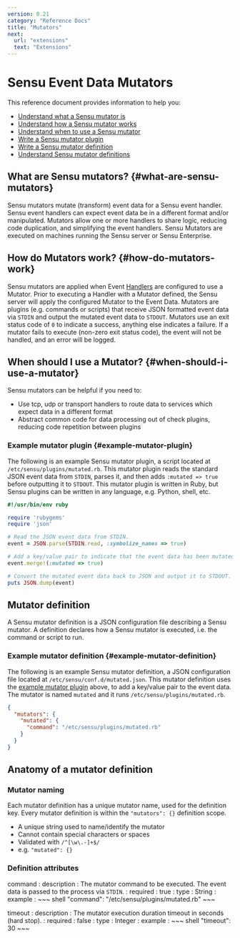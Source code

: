 ```yaml
---
version: 0.21
category: "Reference Docs"
title: "Mutators"
next:
  url: "extensions"
  text: "Extensions"
---
```


# Sensu Event Data Mutators

This reference document provides information to help you:

- [Understand what a Sensu mutator is](#what-are-sensu-mutators)
- [Understand how a Sensu mutator works](#how-do-mutators-work)
- [Understand when to use a Sensu mutator](#when-should-i-use-a-mutator)
- [Write a Sensu mutator plugin](#example-mutator-plugin)
- [Write a Sensu mutator definition](#example-mutator-definition)
- [Understand Sensu mutator definitions](#mutator-definition)

## What are Sensu mutators? {#what-are-sensu-mutators}

Sensu mutators mutate (transform) event data for a Sensu event handler. Sensu event handlers can expect event data be in a different format and/or manipulated. Mutators allow one or more handlers to share logic, reducing code duplication, and simplifying the event handlers. Sensu Mutators are executed on machines running the Sensu server or Sensu Enterprise.

## How do Mutators work? {#how-do-mutators-work}

Sensu mutators are applied when Event [Handlers](handlers) are configured to use a Mutator. Prior to executing a Handler with a Mutator defined, the Sensu server will apply the configured Mutator to the Event Data. Mutators are plugins (e.g. commands or scripts) that receive JSON formatted event data via `STDIN` and output the mutated event data to `STDOUT`. Mutators use an exit status code of `0` to indicate a success, anything else indicates a failure. If a mutator fails to execute (non-zero exit status code), the event will not be handled, and an error will be logged.

## When should I use a Mutator? {#when-should-i-use-a-mutator}

Sensu mutators can be helpful if you need to:
* Use tcp, udp or transport handlers to route data to services which expect data in a different format
* Abstract common code for data processing out of check plugins, reducing code repetition between plugins

### Example mutator plugin {#example-mutator-plugin}

The following is an example Sensu mutator plugin, a script located at `/etc/sensu/plugins/mutated.rb`. This mutator plugin reads the standard JSON event data from `STDIN`, parses it, and then adds `:mutated => true` before outputting it to `STDOUT`. This mutator plugin is written in Ruby, but Sensu plugins can be written in any language, e.g. Python, shell, etc.

~~~ ruby
#!/usr/bin/env ruby

require 'rubygems'
require 'json'

# Read the JSON event data from STDIN.
event = JSON.parse(STDIN.read, :symbolize_names => true)

# Add a key/value pair to indicate that the event data has been mutated.
event.merge!(:mutated => true)

# Convert the mutated event data back to JSON and output it to STDOUT.
puts JSON.dump(event)
~~~

## Mutator definition

A Sensu mutator definition is a JSON configuration file describing a Sensu mutator. A definition declares how a Sensu mutator is executed, i.e. the command or script to run.

### Example mutator definition {#example-mutator-definition}

The following is an example Sensu mutator definition, a JSON configuration file located at `/etc/sensu/conf.d/mutated.json`. This mutator definition uses the [example mutator plugin](#example-mutator-plugin) above, to add a key/value pair to the event data. The mutator is named `mutated` and it runs `/etc/sensu/plugins/mutated.rb`.

~~~ json
{
  "mutators": {
    "mutated": {
      "command": "/etc/sensu/plugins/mutated.rb"
    }
  }
}
~~~

## Anatomy of a mutator definition

### Mutator naming

Each mutator definition has a unique mutator name, used for the definition key. Every mutator definition is within the `"mutators": {}` definition scope.

- A unique string used to name/identify the mutator
- Cannot contain special characters or spaces
- Validated with `/^[\w\.-]+$/`
- e.g. `"mutated": {}`

### Definition attributes

command
: description
  : The mutator command to be executed. The event data is passed to the process via `STDIN`.
: required
  : true
: type
  : String
: example
  : ~~~ shell
    "command": "/etc/sensu/plugins/mutated.rb"
    ~~~

timeout
: description
  : The mutator execution duration timeout in seconds (hard stop).
: required
  : false
: type
  : Integer
: example
  : ~~~ shell
    "timeout": 30
    ~~~
